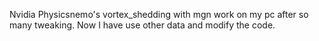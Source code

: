 Nvidia Physicsnemo's vortex_shedding with mgn work on my pc after so many tweaking. Now I have use other data and modify the code.